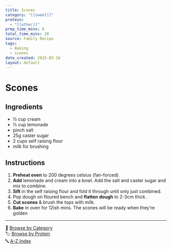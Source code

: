 ```yaml
---
title: Scones
category: "[[sweet]]"
protein:
  - "[[other]]"
prep_time_mins: 8
total_time_mins: 20
source: Family Recipe
tags:
  - Baking
  - scones
date_created: 2025-05-16
layout: default
---
```


# Scones

## Ingredients

- ½ cup cream  
- ½ cup lemonade  
- pinch salt  
- 25g caster sugar  
- 2 cups self raising flour  
- milk for brushing

## Instructions

1. **Preheat oven** to 200 degrees celsius (fan-forced).  
2. **Add** lemonade and cream into a bowl. Add the salt and caster sugar and mix to combine.  
3. **Sift** in the self raising flour and fold it through until only just combined.  
4. Pop dough on floured bench and **flatten dough** to 2-3cm thick  .
5. **Cut scones** & brush the tops with milk.
6. **Bake** in oven for 12ish mins. The scones will be ready when they're golden


---

📁 [Browse by Category](../indexes/categories.md)  
🏷️ [Browse by Protein](../indexes/protein.md)  
🔤 [A–Z Index](../indexes/alphabet.md)
